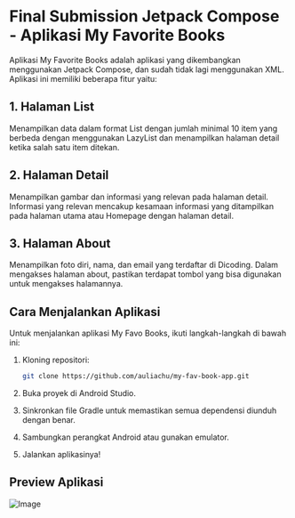 # Final Submission Jetpack Compose - Aplikasi My Favorite Books
Aplikasi My Favorite Books adalah aplikasi yang dikembangkan menggunakan Jetpack Compose, dan sudah tidak lagi menggunakan XML. Aplikasi ini memiliki beberapa fitur yaitu: 
## 1. Halaman List
Menampilkan data dalam format List dengan jumlah minimal 10 item yang berbeda dengan menggunakan LazyList dan menampilkan halaman detail ketika salah satu item ditekan. 
## 2. Halaman Detail
Menampilkan gambar dan informasi yang relevan pada halaman detail. Informasi yang relevan mencakup kesamaan informasi yang ditampilkan pada halaman utama atau Homepage dengan halaman detail.
## 3. Halaman About
Menampilkan foto diri, nama, dan email yang terdaftar di Dicoding. Dalam mengakses halaman about, pastikan terdapat tombol yang bisa digunakan untuk mengakses halamannya. 

## Cara Menjalankan Aplikasi

Untuk menjalankan aplikasi My Favo Books, ikuti langkah-langkah di bawah ini:

1. Kloning repositori:
    ```bash
    git clone https://github.com/auliachu/my-fav-book-app.git
    ```

2. Buka proyek di Android Studio.

3. Sinkronkan file Gradle untuk memastikan semua dependensi diunduh dengan benar.

4. Sambungkan perangkat Android atau gunakan emulator.

5. Jalankan aplikasinya!

## Preview Aplikasi
![Image](https://github.com/user-attachments/assets/1a87f700-e405-4773-982a-8f2975262ae4)
